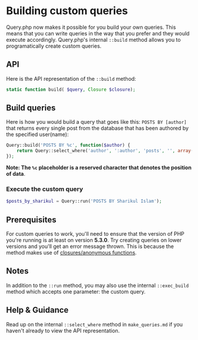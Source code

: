 # Building custom queries
Query.php now makes it possible for you build your own queries. This means that you can write queries in the way that you prefer and they would execute accordingly. Query.php's internal `::build` method allows you to programatically create custom queries.

## API
Here is the API representation of the `::build` method:

```php
static function build( $query, Closure $closure);
```

## Build queries
Here is how you would build a query that goes like this: `POSTS BY [author]` that returns every single post from the database that has been authored by the specified user(name):

```php
Query::build('POSTS BY %c', function($author) {
	return Query::select_where('author', ':author', 'posts', '', array(':author' => $author));
});
```

**Note: The `%c` placeholder is a reserved character that denotes the position of data**.

### Execute the custom query

```php
$posts_by_sharikul = Query::run('POSTS BY Sharikul Islam');
```



## Prerequisites
For custom queries to work, you'll need to ensure that the version of PHP you're running is at least on version **5.3.0**. Try creating queries on lower versions and you'll get an error message thrown. This is because the method makes use of [closures/anonymous functions](http://php.net/manual/en/functions.anonymous.php).

## Notes
In addition to the `::run` method, you may also use the internal `::exec_build` method which accepts one parameter: the custom query.

## Help & Guidance
Read up on the internal `::select_where` method in `make_queries.md` if you haven't already to view the API representation.

